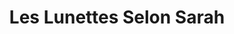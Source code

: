 ---
title: "Les Lunettes Selon Sarah"
url: /varennes-vauzelles/les-lunettes-selon-sarah/
shop: opticien
---